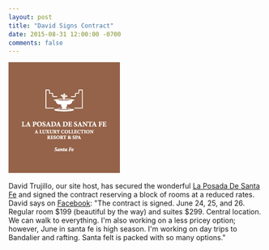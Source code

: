 ```yaml
---
layout: post
title: "David Signs Contract"
date: 2015-08-31 12:00:00 -0700
comments: false
---
```


[![La Posada De Santa Fe](/images/laposadadesantafe.png "La Posada De Santa Fe")][1]

David Trujillo, our site host, has secured the wonderful [La Posada De Santa Fe][1]  and signed the contract reserving a block of rooms at a reduced rates. David says on [Facebook][2]: "The contract is signed. June 24, 25, and 26. Regular room $199 (beautiful by the way) and suites $299. Central location. We can walk to everything. I'm also working on a less pricey option; however, June in santa fe is high season. I'm working on day trips to Bandalier and rafting. Santa felt is packed with so many options."

[1]: http://www.laposadadesantafe.com "La Posada De Santa Fe"
[2]: https://www.facebook.com/groups/1708231322736566/1797044693855228/?comment_id=1803838623175835&notif_t=like
